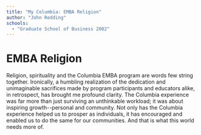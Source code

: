 ```yaml
---
title: "My Columbia: EMBA Religion"
author: "John Redding"
schools:
  - "Graduate School of Business 2002"
---
```


# EMBA Religion

Religion, spirituality and the Columbia EMBA program are words few string together.  Ironically, a humbling realization of the dedication and unimaginable sacrifices made by program participants and educators alike, in retrospect, has brought me profound clarity.  The Columbia experience was far more than just surviving an unthinkable workload; it was about inspiring growth--personal and community. Not only has the Columbia experience helped us to prosper as individuals, it has encouraged and enabled us to do the same for our communities.  And that is what this world needs more of.
